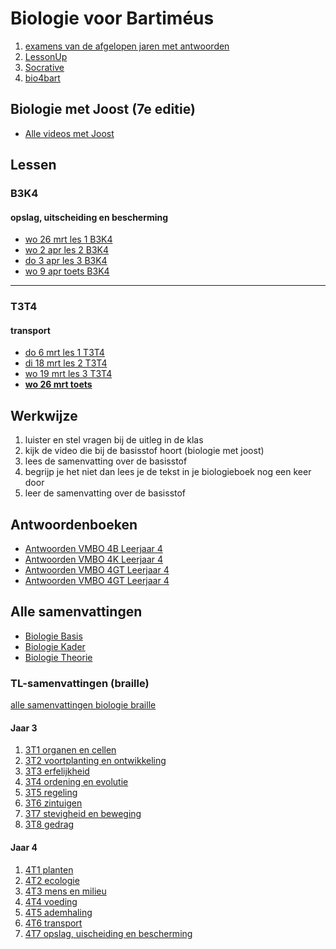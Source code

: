 # Biologie voor Bartiméus


1. [examens van de afgelopen jaren met antwoorden](https://www.examenblad.nl)
2. [LessonUp](https://www.lessonup.com/site/nl)
3. [Socrative](https://www.socrative.com)
4. [bio4bart](https://edequartel.github.io/biologie/)


## Biologie met Joost (7e editie)
- [Alle videos met Joost](https://www.biologiemetjoost.nl/alles-om-je-te-helpen-met-biologie)

## Lessen

### B3K4
<!--#### voeding en spijsvertering
- [wo 12 feb les 1 B3K4](kblw/spijsverteringles1.md)
- [wo 12 feb les 2 B3K4](kblw/spijsverteringles2.md)

#### ademhaling
- [do 20 feb les 1 B3K4](kblw/ademhalingles1.md)
- [do 20 feb les 2 B3K4](kblw/ademhalingles2.md)
- [do 20 feb les 3 B3K4](kblw/ademhalingles3.md)
- [do 20 feb les 4 B3K4](kblw/ademhalingles4.md)

#### transport
- [wo 5 mrt les 1 B3K4](kblw/transportles1.md)
- [wo 5 mrt les 2 B3K4](kblw/transportles2.md)
- [do 6 mrt les 3 B3K4](kblw/transportles3.md)
- [do 6 mrt toets B3K4](kblw/transporttoets.md)
- wo 19 mrt toets nakijken-->

#### opslag, uitscheiding en bescherming
- [wo 26 mrt les 1 B3K4](kblw/opslag1.md)
- [wo 2 apr les 2 B3K4](kblw/opslag2.md)
- [do 3 apr les 3 B3K4](kblw/opslag3.md)
- [wo 9 apr toets B3K4](kblw/opslagtoets.md)

---

### T3T4 

<!--#### voeding en spijsvetering
- [wo 12 feb les 1 T3T4](tlw/spijsverteringles1.md)
- [wo 12 feb les 2 T3T4](tlw/spijsverteringles2.md)
- [do 13 feb les 3 T3T4](tlw/spijsverteringles3.md)
- [do 13 feb les 4 T3T4](tlw/spijsverteringles4.md)
- [**wo 19 feb toets spijsvertering T3T4**](tlw/spijsverteringles_toets.md)


#### ademhaling
- [wo 5 mrt les 1 T3T4](tlw/ademhalingles1.md)
- [wo 5 mrt les 2 T3T4](tlw/ademhalingles2.md)
- [do 6 mrt toets T3T4](tlw/ademhalingtoets.md)-->


#### transport
- [do 6 mrt les 1 T3T4](tlw/transportles1.md)
- [di 18 mrt les 2 T3T4](tlw/transportles2.md)
- [wo 19 mrt les 3 T3T4](tlw/transportles3.md)
- [**wo 26 mrt toets**](tlw/transporttoets.md)

<!--
#### opslag, uitscheiding en bescherming
- [wo 26 mrt les 1 B3K4](tlw/opslag1.md)
- [do 27 mrt les 2 B3K4](tlw/opslag2.md)
- [wo 1 apr les 3 B3K4](tlw/opslag3.md)
- [wo 1 apr toets B3K4](tlw/opslagtoets.md)
-->


## Werkwijze
1. luister en stel vragen bij de uitleg in de klas
2. kijk de video die bij de basisstof hoort (biologie met joost)
2. lees de samenvatting over de basisstof
4. begrijp je het niet dan lees je de tekst in je biologieboek nog een keer door
5. leer de samenvatting over de basisstof

## Antwoordenboeken
* [Antwoorden VMBO 4B Leerjaar 4](antwoordenboek/4B_antwoordenboek.pdf)
* [Antwoorden VMBO 4K Leerjaar 4](antwoordenboek/4K_antwoordenboek.pdf)
* [Antwoorden VMBO 4GT Leerjaar 4](antwoordenboek/4GT_antwoordenboek.pdf)
* [Antwoorden VMBO 4GT Leerjaar 4](antwoordenboek/GT/4GT_antwoorden.md)


## Alle samenvattingen
- [Biologie Basis](samenvattingen/b/OTO_B3B4.pdf)
- [Biologie Kader](samenvattingen/k/SV3K4K.pdf)
- [Biologie Theorie](samenvattingen/tl/SV3T4T.pdf)

### TL-samenvattingen (braille)

[alle samenvattingen biologie braille](TLsamenvattingenbiologie.md)

#### Jaar 3
1. [3T1 organen en cellen](samenvattingen/tl/3t1organenencellen.md)
1. [3T2 voortplanting en ontwikkeling](samenvattingen/tl/3t2voortplanting.md)
1. [3T3 erfelijkheid](samenvattingen/tl/3t3erfelijkheid.md)
1. [3T4 ordening en evolutie](samenvattingen/tl/3t4ordeningenevolutie.md)
1. [3T5 regeling](samenvattingen/tl/3t5regeling.md)
1. [3T6 zintuigen](samenvattingen/tl/3t6zintuigen.md)
1. [3T7 stevigheid en beweging](samenvattingen/tl/3t7stevigheid.md)
1. [3T8 gedrag](samenvattingen/tl/3t8gedrag.md)

#### Jaar 4
1. [4T1 planten](samenvattingen/tl/4t1planten.md)
1. [4T2 ecologie](samenvattingen/tl/4t2ecologie.md)
1. [4T3 mens en milieu](samenvattingen/tl/4t3mensenmilieu.md)
1. [4T4 voeding](samenvattingen/tl/4t4voeding.md)
1. [4T5 ademhaling](samenvattingen/tl/4t5gaswisseling.md)
1. [4T6 transport](samenvattingen/tl/4t6transport.md)
2. [4T7 opslag, uischeiding en bescherming](samenvattingen/tl/4t7opslag.md)



